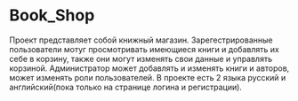 # Book_Shop
Проект представляет собой книжный магазин.
Зарегестрированные пользователи мотуг просмотривать имеющиеся книги и добавлять их себе в корзину, также они могут изменять свои данные и управлять корзиной.
Администратор может добавлять и изменять книги и авторов, может изменять роли пользователей.
В проекте есть 2 языка русский и английский(пока только на странице логина и регистрации).

